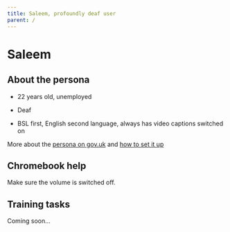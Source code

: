 ```yaml
---
title: Saleem, profoundly deaf user
parent: /
---
```


# Saleem


## About the persona

* 22 years old, unemployed

* Deaf

* BSL first, English second language, always has video captions switched on

More about the [persona on gov.uk](https://www.gov.uk/government/publications/understanding-disabilities-and-impairments-user-profiles/saleem-profoundly-deaf-user) and [how to set it up](/setup.html#saleem)


## Chromebook help

Make sure the volume is switched off.


## Training tasks

Coming soon...
